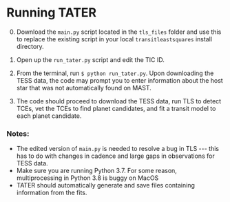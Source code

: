# Running TATER

0. Download the `main.py` script located in the `tls_files` folder and use this to replace the existing script in your local `transitleastsquares` install directory.

1. Open up the `run_tater.py` script and edit the TIC ID.

2. From the terminal, run `$ python run_tater.py`. Upon downloading the TESS data, the code may prompt you to enter information about the host star that was not automatically found on MAST.

3. The code should proceed to download the TESS data, run TLS to detect TCEs, vet the TCEs to find planet candidates, and fit a transit model to each planet candidate.

### Notes:

- The edited version of `main.py` is needed to resolve a bug in TLS --- this has to do with changes in cadence and large gaps in observations for TESS data.
- Make sure you are running Python 3.7. For some reason, multiprocessing in Python 3.8 is buggy on MacOS
- TATER should automatically generate and save files containing information from the fits.
